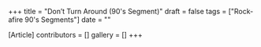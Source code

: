 +++
title = "Don’t Turn Around (90's Segment)"
draft = false
tags = ["Rock-afire 90's Segments"]
date = ""

[Article]
contributors = []
gallery = []
+++